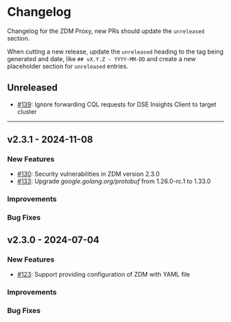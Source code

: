 # Changelog

Changelog for the ZDM Proxy, new PRs should update the `unreleased` section.

When cutting a new release, update the `unreleased` heading to the tag being generated and date, like `## vX.Y.Z - YYYY-MM-DD` and create a new placeholder section for `unreleased` entries.

## Unreleased

* [#139](https://github.com/datastax/zdm-proxy/pull/139): Ignore forwarding CQL requests for DSE Insights Client to target cluster

---

## v2.3.1 - 2024-11-08

### New Features

* [#130](https://github.com/datastax/zdm-proxy/issues/130): Security vulnerabilities in ZDM version 2.3.0
* [#133](https://github.com/datastax/zdm-proxy/pull/133): Upgrade _google.golang.org/protobuf_ from 1.26.0-rc.1 to 1.33.0

### Improvements

### Bug Fixes

## v2.3.0 - 2024-07-04

### New Features

* [#123](https://github.com/datastax/zdm-proxy/pull/123): Support providing configuration of ZDM with YAML file

### Improvements

### Bug Fixes

